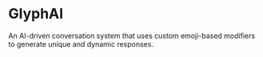 # GlyphAI
An AI-driven conversation system that uses custom emoji-based modifiers to generate unique and dynamic responses.
